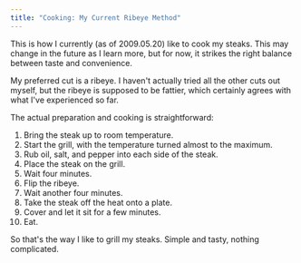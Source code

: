 ```yaml
---
title: "Cooking: My Current Ribeye Method"
---
```


This is how I currently (as of 2009.05.20) like to cook my steaks. This may change in the future as I learn more, but for now, it strikes the right balance between taste and convenience.

My preferred cut is a ribeye. I haven't actually tried all the other cuts out myself, but the ribeye is supposed to be fattier, which certainly agrees with what I've experienced so far.

The actual preparation and cooking is straightforward:

1. Bring the steak up to room temperature.
1. Start the grill, with the temperature turned almost to the maximum.
1. Rub oil, salt, and pepper into each side of the steak.
1. Place the steak on the grill.
1. Wait four minutes.
1. Flip the ribeye.
1. Wait another four minutes.
1. Take the steak off the heat onto a plate.
1. Cover and let it sit for a few minutes.
1. Eat.

So that's the way I like to grill my steaks. Simple and tasty, nothing complicated.
